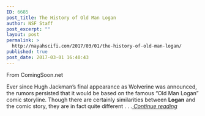```yaml
---
ID: 6685
post_title: The History of Old Man Logan
author: NSF Staff
post_excerpt: ""
layout: post
permalink: >
  http://nayahscifi.com/2017/03/01/the-history-of-old-man-logan/
published: true
post_date: 2017-03-01 16:40:43
---
```

From ComingSoon.net

Ever since Hugh Jackman’s final appearance as Wolverine was announced, the rumors persisted that it would be based on the famous “Old Man Logan” comic storyline. Though there are certainly similarities between <strong>Logan</strong> and the comic story, they are in fact quite different . . .<a href="http://www.comingsoon.net/extras/features/818735-the-history-of-old-man-logan#/slide/1"><em> Continue reading</em></a>